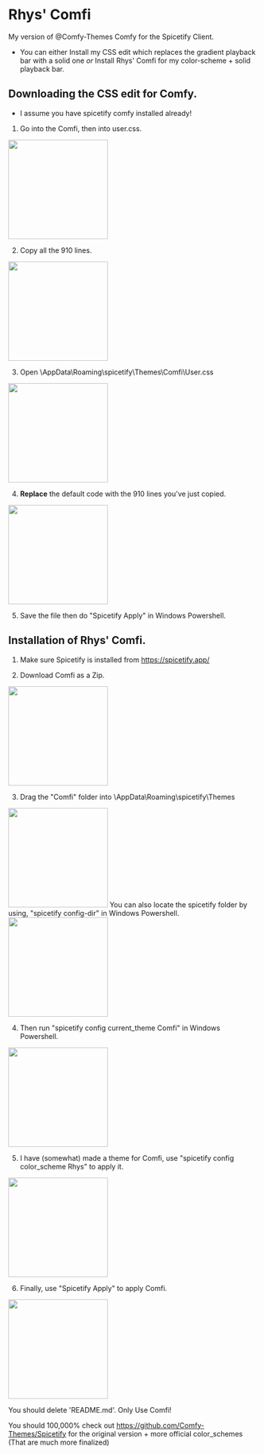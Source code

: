 # Rhys' Comfi
My version of @Comfy-Themes Comfy for the Spicetify Client.
- You can either Install my CSS edit which replaces the gradient playback bar with a solid one *or* Install Rhys' Comfi for my color-scheme + solid playback bar.



## Downloading the CSS edit for Comfy.
- I assume you have spicetify comfy installed already!
1. Go into the Comfi, then into user.css.
 <img src="https://user-images.githubusercontent.com/69178152/232305388-a02ee4bd-c740-4de3-8c06-a1e838386ace.png" width="200" />

2. Copy all the 910 lines.
  <img src="https://user-images.githubusercontent.com/69178152/232305571-a8f6e207-d133-487d-bebc-6a7864258459.png" width="200" />

3. Open \AppData\Roaming\spicetify\Themes\Comfi\User.css
  <img src="https://user-images.githubusercontent.com/69178152/232305671-ae3e4d5f-eed1-437b-9672-98bfb3f9f5db.png" width="200" />

4. **Replace** the default code with the 910 lines you've just copied.
  <img src="https://user-images.githubusercontent.com/69178152/232305922-58862c2c-5a3e-458a-8087-f4b53a7b9635.png" width="200"/>
 
5. Save the file then do "Spicetify Apply" in Windows Powershell.



## Installation of Rhys' Comfi.
1. Make sure Spicetify is installed from https://spicetify.app/

2. Download Comfi as a Zip.
<img src="https://user-images.githubusercontent.com/69178152/232300868-8d70a535-7777-4fc0-807e-88b383eda11a.png" width="200" />

3. Drag the "Comfi" folder into \AppData\Roaming\spicetify\Themes
<img src="https://user-images.githubusercontent.com/69178152/232301371-128d1b52-8b9f-46b2-b458-bfa9b19ecf06.png" width="200" />
  You can also locate the spicetify folder by using, "spicetify config-dir" in Windows Powershell.

<img src="https://user-images.githubusercontent.com/69178152/232301646-de84aa6f-8363-4d39-9495-d42c9d681abb.png" width="200" />

4. Then run "spicetify config current_theme Comfi" in Windows Powershell.
<img src="https://user-images.githubusercontent.com/69178152/232302112-b9e5fd31-de55-451c-af67-169fde3b9045.png" width="200" />

5. I have (somewhat) made a theme for Comfi, use "spicetify config color_scheme Rhys" to apply it.
<img src="https://user-images.githubusercontent.com/69178152/232302422-97ca38ee-d55b-44b2-9478-fdd0a570e9b4.png" width="200" />

6. Finally, use "Spicetify Apply" to apply Comfi.
<img src="https://user-images.githubusercontent.com/69178152/232302483-79f6256a-b58c-4c6a-bafd-1d00058d2e94.png" width="200" />


You should delete 'README.md'. Only Use Comfi!



You should 100,000% check out https://github.com/Comfy-Themes/Spicetify for the original version + more official color_schemes (That are much more finalized)

